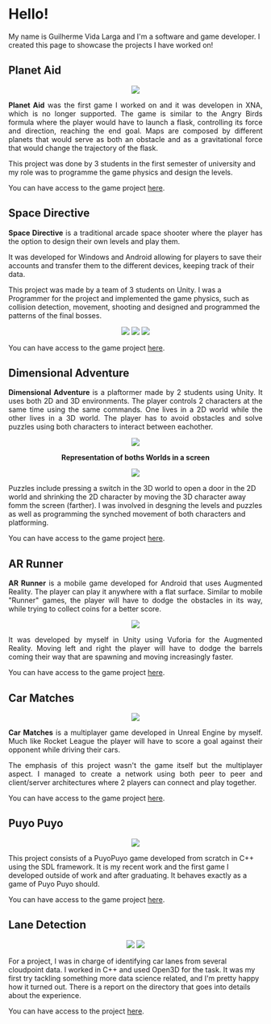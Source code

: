# Hello!

My name is Guilherme Vida Larga and I'm a software and game developer. I created this page to showcase the projects I have worked on!

## Planet Aid

<p align="center">
<img src="https://i.imgur.com/uQbbDKd.png">
</p>
  
<p align="justify"><strong>Planet Aid</strong> was the first game I worked on and it was developen in XNA, which is no longer supported. The game is similar to the Angry Birds formula where the player would have to launch a flask, controlling its force and direction, reaching the end goal. Maps are composed by different planets that would serve as both an obstacle and as a gravitational force that would change the trajectory of the flask.</p>

<p align="justify">
  
This project was done by 3 students in the first semester of university and my role was to programme the game physics and design the levels. 

</p>

You can have access to the game project [here](https://github.com/SirDonutz/PlanetAid-Code).

## Space Directive

<p align="justify"> <strong>Space Directive</strong> is a traditional arcade space shooter where the player has the option to design their own levels and play them.
  
</p>

<p align="justify">
  
It was developed for Windows and Android allowing for players to save their accounts and transfer them to the different devices, keeping track of their data.

</p>

<p align="justify">

This project was made by a team of 3 students on Unity. I was a Programmer for the project and implemented the game physics, such as collision detection, movement, shooting and designed and programmed the patterns of the final bosses.

</p>

<p align="center">

<img src="https://i.imgur.com/YU0zLYp.png">

<img src="https://i.imgur.com/Ifr4PCj.png">

<img src="https://i.imgur.com/L9VghFe.png">

</p>

You can have access to the game project [here](https://github.com/Guister/Space-Directive).


## Dimensional Adventure

<p align="justify"> <strong>Dimensional Adventure</strong> is a plaftormer made by 2 students using Unity. It uses both 2D and 3D environments. The player controls 2 characters at the same time using the same commands. One lives in a 2D world while the other lives in a 3D world. The player has to avoid obstacles and solve puzzles using both characters to interact between eachother.
  
</p>

<p align="center">
<img src="https://i.imgur.com/aXMqX6r.png">
</p>

<p align="center"> <strong> Representation of boths Worlds in a screen </strong> </p>
  
<p align="center">
<img src="https://i.imgur.com/0iKyHtl.png">
</p>

<p align="justify">

Puzzles include pressing a switch in the 3D world to open a door in the 2D world and shrinking the 2D character by moving the 3D character away fomm the screen (farther). I was involved in desgning the levels and puzzles as well as programming the synched movement of both characters and platforming.

</p>

You can have access to the game project [here](https://github.com/Guister/2D3D-Project).

## AR Runner

<p align="justify"> <strong>AR Runner</strong> is a mobile game developed for Android that uses Augmented Reality. The player can play it anywhere with a flat surface. Similar to mobile "Runner" games, the player will have to dodge the obstacles in its way, while trying to collect coins for a better score.
  
</p>

<p align="center">
<img src="https://i.imgur.com/bbusohl.png">
</p>

<p align="justify"> It was developed by myself in Unity using Vuforia for the Augmented Reality. Moving left and right the player will have to dodge the barrels coming their way that are spawning and moving increasingly faster.
  
</p>

You can have access to the game project [here](https://github.com/Guister/AR-Project).

## Car Matches

<p align="center">
<img src="https://i.imgur.com/7uj5CtH.png">
</p>

<p align="justify"> <strong>Car Matches</strong> is a multiplayer game developed in Unreal Engine by myself. Much like Rocket League the player will have to score a goal against their opponent while driving their cars. 

</p>

<p align="justify"> The emphasis of this project wasn't the game itself but the multiplayer aspect. I managed to create a network using both peer to peer and client/server architectures where 2 players can connect and play together.
  
  </p>

You can have access to the game project [here](https://github.com/Guister/Multiplayer-Project-2).



## Puyo Puyo

<p align="center">
<img src="https://i.imgur.com/R7VpDun.png">
</p>

This project consists of a PuyoPuyo game developed from scratch in C++ using the SDL framework. It is my recent work and the first game I developed outside of work and after graduating. It behaves exactly as a game of Puyo Puyo should.
 
  </p>

You can have access to the game project [here](https://github.com/Guister/PuyoPuyo).



## Lane Detection

<p align="center">
<img src="https://i.imgur.com/TY1WPg2.png"> <img src="https://i.imgur.com/6e7BhTO.png">
</p>

For a project, I was in charge of identifying car lanes from several cloudpoint data. I worked in C++ and used Open3D for the task. It was my first try tackling something more data science related, and I'm pretty happy how it turned out. There is a report on the directory that goes into details about the experience.

  </p>

You can have access to the project [here](https://github.com/Guister/Lane-Detection).
